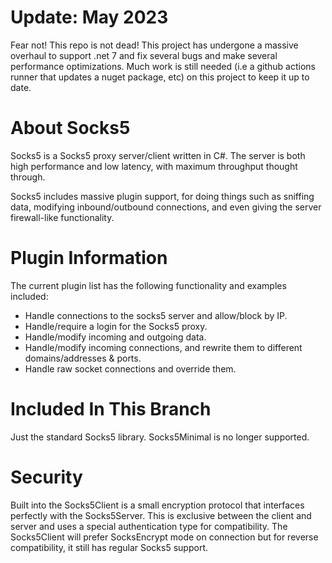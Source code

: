 # Update: May 2023
Fear not! This repo is not dead! This project has undergone a massive overhaul to support .net 7 and fix several bugs and make several performance optimizations.
Much work is still needed (i.e a github actions runner that updates a nuget package, etc) on this project to keep it up to date.

# About Socks5
Socks5 is a Socks5 proxy server/client written in C#. The server is both high performance and low latency, with maximum throughput thought through.

Socks5 includes massive plugin support, for doing things such as sniffing data, modifying inbound/outbound connections, and even giving the server firewall-like functionality.

# Plugin Information

The current plugin list has the following functionality and examples included:

* Handle connections to the socks5 server and allow/block by IP.
* Handle/require a login for the Socks5 proxy.
* Handle/modify incoming and outgoing data.
* Handle/modify incoming connections, and rewrite them to different domains/addresses & ports.
* Handle raw socket connections and override them.

# Included In This Branch

Just the standard Socks5 library.
Socks5Minimal is no longer supported.

# Security

Built into the Socks5Client is a small encryption protocol that interfaces perfectly with the Socks5Server. This is exclusive between the client and server and uses a special authentication type for compatibility. The Socks5Client will prefer SocksEncrypt mode on connection but for reverse compatibility, it still has regular Socks5 support.

